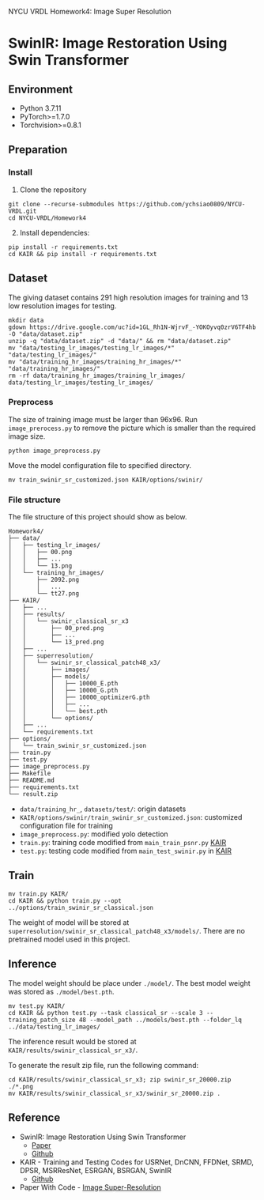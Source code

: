NYCU VRDL Homework4: Image Super Resolution
# SwinIR: Image Restoration Using Swin Transformer

## Environment
- Python 3.7.11
- PyTorch>=1.7.0
- Torchvision>=0.8.1

## Preparation
### Install
1. Clone the repository
```
git clone --recurse-submodules https://github.com/ychsiao0809/NYCU-VRDL.git
cd NYCU-VRDL/Homework4
```
2. Install dependencies:
```
pip install -r requirements.txt
cd KAIR && pip install -r requirements.txt 
```

## Dataset
The giving dataset contains 291 high resolution images for training and 13 low resolution images for testing.
```
mkdir data
gdown https://drive.google.com/uc?id=1GL_Rh1N-WjrvF_-YOKOyvq0zrV6TF4hb -O "data/dataset.zip"
unzip -q "data/dataset.zip" -d "data/" && rm "data/dataset.zip"
mv "data/testing_lr_images/testing_lr_images/*" "data/testing_lr_images/"
mv "data/training_hr_images/training_hr_images/*" "data/training_hr_images/"
rm -rf data/training_hr_images/training_lr_images/ data/testing_lr_images/testing_lr_images/
```

### Preprocess
The size of training image must be larger than 96x96. Run `image_prerocess.py` to remove the picture which is smaller than the required image size.
```  
python image_preprocess.py
```

Move the model configuration file to specified directory.
```
mv train_swinir_sr_customized.json KAIR/options/swinir/
```

### File structure
The file structure of this project should show as below.
```
Homework4/
├── data/
│   ├── testing_lr_images/
│   │   ├── 00.png
│   │   ├── ...
│   │   └── 13.png
│   └── training_hr_images/
│       ├── 2092.png
│       │   ...
│       └── tt27.png
├── KAIR/
│   ├── ...
│   ├── results/
│   │   └── swinir_classical_sr_x3
│   │       ├── 00_pred.png
│   │       ├── ...
│   │       └── 13_pred.png
│   ├── ...
│   ├── superresolution/
│   │   └── swinir_sr_classical_patch48_x3/
│   │       ├── images/
│   │       ├── models/
│   │       │   ├── 10000_E.pth
│   │       │   ├── 10000_G.pth
│   │       │   ├── 10000_optimizerG.pth
│   │       │   ├── ...
│   │       │   └── best.pth
│   │       └── options/
│   ├── ...
│   └── requirements.txt
├── options/
│   └── train_swinir_sr_customized.json
├── train.py
├── test.py
├── image_preprocess.py
├── Makefile
├── README.md
├── requirements.txt
└── result.zip
```
- `data/training_hr_`, `datasets/test/`: origin datasets
- `KAIR/options/swinir/train_swinir_sr_customized.json`: customized configuration file for training
- `image_preprocess.py`: modified yolo detection
- `train.py`: training code modified from `main_train_psnr.py` [KAIR](https://github.com/cszn/KAIR)
- `test.py`: testing code modified from `main_test_swinir.py` in [KAIR](https://github.com/cszn/KAIR)

## Train
```
mv train.py KAIR/
cd KAIR && python train.py --opt ../options/train_swinir_sr_classical.json
```
The weight of model will be stored at `superresolution/swinir_sr_classical_patch48_x3/models/`.
There are no pretrained model used in this project.

## Inference
The model weight should be place under `./model/`.
The best model weight was stored as `./model/best.pth`.
```
mv test.py KAIR/
cd KAIR && python test.py --task classical_sr --scale 3 --training_patch_size 48 --model_path ../models/best.pth --folder_lq ../data/testing_lr_images/
```

The inference result would be stored at `KAIR/results/swinir_classical_sr_x3/`.

To generate the result zip file, run the following command:
```
cd KAIR/results/swinir_classical_sr_x3; zip swinir_sr_20000.zip ./*.png 
mv KAIR/results/swinir_classical_sr_x3/swinir_sr_20000.zip .
```

## Reference
- SwinIR: Image Restoration Using Swin Transformer
  - [Paper](https://arxiv.org/abs/2108.10257)
  - [Github](https://github.com/JingyunLiang/SwinIR#Testing)
- KAIR - Training and Testing Codes for USRNet, DnCNN, FFDNet, SRMD, DPSR, MSRResNet, ESRGAN, BSRGAN, SwinIR
  - [Github](https://github.com/cszn/KAIR)
- Paper With Code - [Image Super-Resolution](https://paperswithcode.com/sota/image-super-resolution-on-set5-4x-upscaling)
